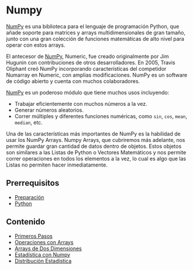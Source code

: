 # Numpy

[NumPy](https://numpy.org/) es una biblioteca para el lenguaje de programación Python, que añade soporte para matrices y arrays multidimensionales de gran tamaño, junto con una gran colección de funciones matemáticas de alto nivel para operar con estos arrays.

El antecesor de [NumPy](https://numpy.org/), Numeric, fue creado originalmente por Jim Hugunin con contribuciones de otros desarrolladores. En 2005, Travis Oliphant creó NumPy incorporando características del competidor Numarray en Numeric, con amplias modificaciones. NumPy es un software de código abierto y cuenta con muchos colaboradores.

[NumPy](https://numpy.org/) es un poderoso módulo que tiene muchos usos incluyendo:

* Trabajar eficientemente con muchos números a la vez.
* Generar números aleatorios.
* Correr múltiples y diferentes funciones numéricas, como `sin`, `cos`, `mean`, `median`, etc.

Una de las características más importantes de NumPy es la habilidad de usar los NumPy Arrays. Numpy Arrays, que cubriremos más adelante, nos permite guardar gran cantidad de datos dentro de objetos. Estos objetos son similares a las Listas de Python o Vectores Matemáticos y nos permite correr operaciones en todos los elementos a la vez, lo cual es algo que las Listas no permiten hacer inmediatamente.

## Prerrequisitos

* [Preparación](../preparacion/)
* [Python](../python/)

## Contenido

* [Primeros Pasos](primeros-pasos.md)
* [Operaciones con Arrays](operaciones-con-arrays.md)
* [Arrays de Dos Dimensiones](arrays-de-dos-dimensiones.md)
* [Estadística con Numpy](estadistica-con-numpy.md)
* [Distribución Estadística](distribucion-estadistica.md)
